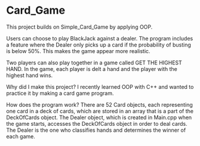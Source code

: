 # Card_Game
This project builds on Simple_Card_Game by applying OOP. 

Users can choose to play BlackJack against a dealer. The program includes a feature where the Dealer only picks up a card if the probability of busting is below 50%. This makes the game appear more realistic. 

Two players can also play together in a game called GET THE HIGHEST HAND. In the game, each player is delt a hand and the player with the highest hand wins. 

Why did I make this project? I recently learned OOP with C++ and wanted to practice it by making a card game program. 

How does the program work? There are 52 Card objects, each representing one card in a deck of cards, which are stored in an array that is a part of the DeckOfCards object. The Dealer object, which is created in Main.cpp when the game starts, accesses the DeckOfCards object in order to deal cards. The Dealer is the one who classifies hands and determines the winner of each game. 
